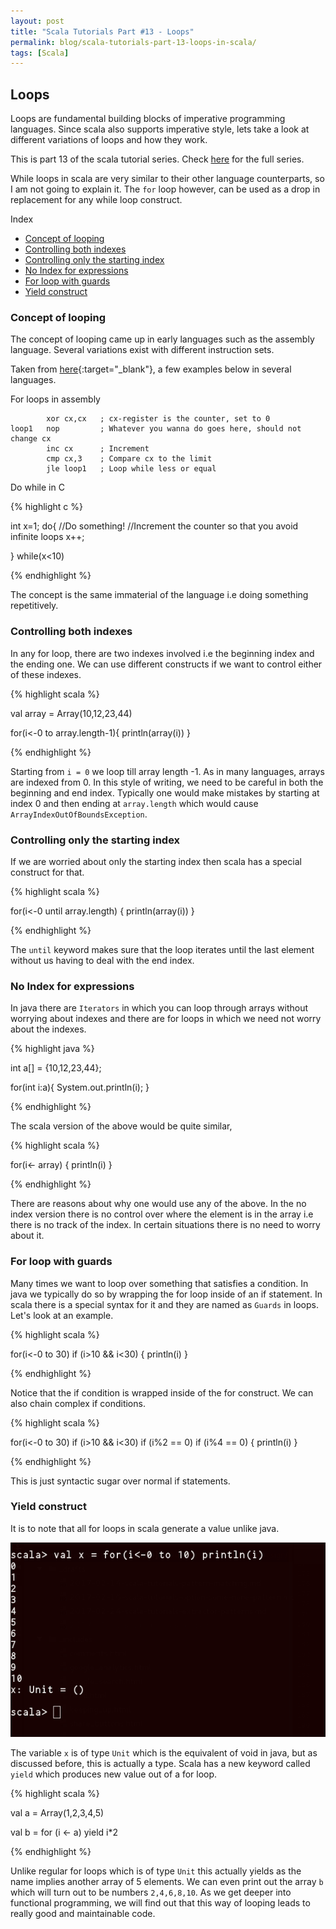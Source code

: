 ```yaml
---
layout: post
title: "Scala Tutorials Part #13 - Loops"
permalink: blog/scala-tutorials-part-13-loops-in-scala/
tags: [Scala]
---
```


Loops
-----

Loops are fundamental building blocks of imperative programming languages. Since scala also supports imperative style, lets take a look at 
different variations of loops and how they work.

This is part 13 of the scala tutorial series. Check [here](/blog/scala-articles-index/) for the full series.

While loops in scala are very similar to their other language counterparts, so I am not going to explain it. 
The `for` loop however, can be used as a drop in replacement for any while loop construct.

<i class="fa fa-list-ul space-right"></i> Index

- [Concept of looping](#Concept)
- [Controlling both indexes](#BothIndexes)
- [Controlling only the starting index](#StartingIndex)
- [No Index for expressions](#NoIndex)
- [For loop with guards](#LoopGuards)
- [Yield construct](#Yield)


<h3><b><a name = "Concept" class="inter-header">Concept of looping</a></b></h3>

The concept of looping came up in early languages such as the assembly language. Several variations exist with different instruction sets.

Taken from [here](http://stackoverflow.com/questions/28665528/while-do-while-for-loops-in-assembly-language-emu8086){:target="_blank"}, a few examples below in
several languages.

<i class="fa fa-hashtag" aria-hidden="true"></i> For loops in assembly

            xor cx,cx   ; cx-register is the counter, set to 0
    loop1   nop         ; Whatever you wanna do goes here, should not change cx
            inc cx      ; Increment
            cmp cx,3    ; Compare cx to the limit
            jle loop1   ; Loop while less or equal




<i class="fa fa-hashtag" aria-hidden="true"></i> Do while in C

{% highlight c %}

int x=1;
do{
    //Do something!
    //Increment the counter so that you avoid infinite loops
    x++;
    
}
while(x<10)

{% endhighlight %}

The concept is the same immaterial of the language i.e doing something repetitively.

<h3><b><a name = "BothIndexes" class="inter-header">Controlling both indexes</a></b></h3>

In any for loop, there are two indexes involved i.e the beginning index and the ending one. We can use different constructs 
if we want to control either of these indexes.

{% highlight scala %}

val array = Array(10,12,23,44)

for(i<-0 to array.length-1){
    println(array(i))
  }
  
{% endhighlight %}


Starting from `i = 0` we loop till array length -1. As in many languages, arrays are indexed from 0. In this style of writing, we need to be careful in both the 
beginning and end index. Typically one would make mistakes by starting at index 0 and then ending at `array.length` which would cause `ArrayIndexOutOfBoundsException`.

<h3><b><a name = "StartingIndex" class="inter-header">Controlling only the starting index</a></b></h3>

If we are worried about only the starting index then scala has a special construct for that.

{% highlight scala %}

for(i<-0 until array.length) {
    println(array(i))
}
  
{% endhighlight %}

The `until` keyword makes sure that the loop iterates until the last element without us having to deal with the end index.

<h3><b><a name = "NoIndex" class="inter-header">No Index for expressions</a></b></h3>

In java there are `Iterators` in which you can loop through arrays without worrying about indexes and there are for loops in which we need not worry
about the indexes.

{% highlight java %}
 
 int a[] = {10,12,23,44};

 for(int i:a){
  System.out.println(i);
 }

{% endhighlight %}

The scala version of the above would be quite similar,

{% highlight scala %}

for(i<- array) {
    println(i)
}
  
{% endhighlight %}

There are reasons about why one would use any of the above. In the no index version there is no control over where the element is
in the array i.e there is no track of the index. In certain situations there is no need to worry about it.

<h3><b><a name = "LoopGuards" class="inter-header">For loop with guards</a></b></h3>

Many times we want to loop over something that satisfies a condition. In java we typically do so by wrapping the for loop inside of an
if statement. In scala there is a special syntax for it and they are named as `Guards` in loops. Let's look at an example.

{% highlight scala %}

 for(i<-0 to 30)
      if (i>10 && i<30) {
    println(i)
  }


{% endhighlight %}

Notice that the if condition is wrapped inside of the for construct. We can also chain complex if conditions.

{% highlight scala %}

for(i<-0 to 30)
      if (i>10 && i<30)
      if (i%2 == 0)
      if (i%4 == 0)
      {
    println(i)
  }
  
{% endhighlight %}

This is just syntactic sugar over normal if statements.

<h3><b><a name = "Yield" class="inter-header">Yield construct</a></b></h3>

It is to note that all for loops in scala generate a value unlike java.

![Scala loop value](/images/scala_loop_type.png)

The variable `x` is of type `Unit` which is the equivalent of void in java, but as discussed before, this is actually a type. 
Scala has a new keyword called `yield` which produces new value out of a for loop.

{% highlight scala %}

val a = Array(1,2,3,4,5)

val b = for (i <- a) yield i*2

{% endhighlight %}

Unlike regular for loops which is of type `Unit` this actually yields as the name implies another array of 5 elements. 
We can even print out the array `b` which will turn out to be numbers `2,4,6,8,10`.
As we get deeper into functional programming, we will find out that this way of looping leads to really good and maintainable code.


